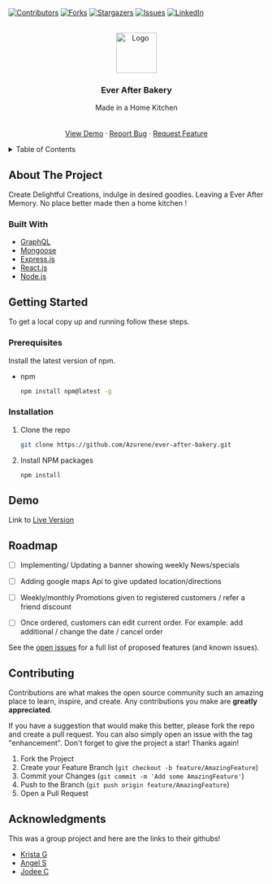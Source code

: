 
[![Contributors][contributors-shield]][contributors-url]
[![Forks][forks-shield]][forks-url]
[![Stargazers][stars-shield]][stars-url]
[![Issues][issues-shield]][issues-url]
[![LinkedIn][linkedin-shield]][linkedin-url]



<!-- PROJECT LOGO -->
<br />
<div id=”top”  align="center">
  <a href="https://github.com/Azurene/ever-after-bakery">
    <img src="client/src/assets/images/logo/logo.JPEG" alt="Logo" width="80" height="80">
  </a>

<h3 align="center">Ever After Bakery</h3>

  <p align="center">
    Made in a Home Kitchen
    <br />
    <br />
    <br />
    <a href="https://ever-after-bakery.herokuapp.com/">View Demo</a>
    ·
    <a href="https://github.com/Azurene/ever-after-bakery/issues">Report Bug</a>
    ·
    <a href="https://github.com/Azurene/ever-after-bakery/issues">Request Feature</a>
  </p>
</div>



<!-- TABLE OF CONTENTS -->
<details>
  <summary>Table of Contents</summary>
  <ol>
    <li>
      <a href="#about-the-project">About The Project</a>
      <ul>
        <li><a href="#built-with">Built With</a></li>
      </ul>
    </li>
    <li>
      <a href="#getting-started">Getting Started</a>
      <ul>
        <li><a href="#prerequisites">Prerequisites</a></li>
        <li><a href="#installation">Installation</a></li>
      </ul>
    </li>
    <li><a href="#usage">Usage</a></li>
    <li><a href="#roadmap">Roadmap</a></li>
    <li><a href="#contributing">Contributing</a></li>
    <li><a href="#acknowledgments">Acknowledgments</a></li>
  </ol>
</details>



<!-- ABOUT THE PROJECT -->
## About The Project
Create Delightful Creations, indulge in desired goodies. Leaving a Ever After Memory. No place better made then a home kitchen !


### Built With

* [GraphQL](https://graphql.org/)
* [Mongoose](https://mongoosejs.com/)
* [Express.js](https://expressjs.com/)
* [React.js](https://reactjs.org/)
* [Node.js](https://nodejs.org/en/)


<!-- GETTING STARTED -->
## Getting Started

To get a local copy up and running follow these steps.

### Prerequisites

Install the latest version of npm.
* npm
  ```sh
  npm install npm@latest -g
  ```

### Installation

1. Clone the repo
   ```sh
   git clone https://github.com/Azurene/ever-after-bakery.git
   ```
2. Install NPM packages
   ```sh
   npm install
   ```
<!-- USAGE EXAMPLES -->
## Demo

Link to [Live Version](https://ever-after-bakery.herokuapp.com/)


<!-- ROADMAP -->
## Roadmap

- [ ] Implementing/ Updating a banner showing weekly News/specials

- [ ] Adding google maps Api to give updated location/directions
- [ ] Weekly/monthly Promotions given to registered customers / refer a friend discount
- [ ] Once ordered, customers can edit current order. For example: add additional / change the date / cancel order

See the [open issues](https://github.com/Azurene/ever-after-bakery/issues) for a full list of proposed features (and known issues).


<!-- CONTRIBUTING -->
## Contributing

Contributions are what makes the open source community such an amazing place to learn, inspire, and create. Any contributions you make are **greatly appreciated**.

If you have a suggestion that would make this better, please fork the repo and create a pull request. You can also simply open an issue with the tag "enhancement".
Don't forget to give the project a star! Thanks again!

1. Fork the Project
2. Create your Feature Branch (`git checkout -b feature/AmazingFeature`)
3. Commit your Changes (`git commit -m 'Add some AmazingFeature'`)
4. Push to the Branch (`git push origin feature/AmazingFeature`)
5. Open a Pull Request

<!-- ACKNOWLEDGMENTS -->
## Acknowledgments
This was a group project and here are the links to their githubs!
* [Krista G](https://github.com/krista20)
* [Angel S](https://github.com/santosangel1126)
* [Jodee C](https://github.com/Azurene)

<!-- MARKDOWN LINKS & IMAGES -->
<!-- https://www.markdownguide.org/basic-syntax/#reference-style-links -->
[contributors-shield]: https://img.shields.io/github/contributors/Azurene/ever-after-bakery.svg?style=for-the-badge
[contributors-url]: https://github.com/Azurene/ever-after-bakery/graphs/contributors
[forks-shield]: https://img.shields.io/github/forks/Azurene/ever-after-bakery.svg?style=for-the-badge
[forks-url]: https://github.com/Azurene/ever-after-bakery/network/members
[stars-shield]: https://img.shields.io/github/stars/Azurene/ever-after-bakery.svg?style=for-the-badge
[stars-url]: https://github.com/Azurene/ever-after-bakery/stargazers
[issues-shield]: https://img.shields.io/github/issues/Azurene/ever-after-bakery.svg?style=for-the-badge
[issues-url]: https://github.com/Azurene/ever-after-bakery/issues
[license-shield]: https://img.shields.io/github/license/Azurene/ever-after-bakery.svg?style=for-the-badge
[license-url]: https://github.com/Azurene/ever-after-bakery/blob/master/LICENSE.txt
[linkedin-shield]: https://img.shields.io/badge/-LinkedIn-black.svg?style=for-the-badge&logo=linkedin&colorB=555
[linkedin-url]: https://linkedin.com/in/blake-marcus
[product-screenshot]: images/screenshot.png


